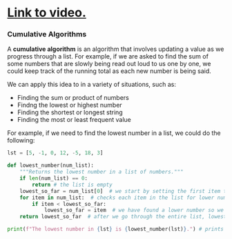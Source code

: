 # [Link to video.](https://www.youtube.com/watch?v=L_EZF4eDNAY&list=PLVD25niNi0BkfIw2Tz5_FeJeFJhbh43AL)

### Cumulative Algorithms

A **cumulative algorithm** is an algorithm that involves updating a value as we progress through a list. For example, if we are asked to find the sum of some numbers that are slowly being read out loud to us one by one, we could keep track of the running total as each new number is being said.

We can apply this idea to in a variety of situations, such as:
* Finding the sum or product of numbers
* Findng the lowest or highest number
* Finding the shortest or longest string
* Finding the most or least frequent value

For example, if we need to find the lowest number in a list, we could do the following:

```python
lst = [5, -1, 0, 12, -5, 18, 3]

def lowest_number(num_list):
    """Returns the lowest number in a list of numbers."""
    if len(num_list) == 0:
        return # the list is empty
    lowest_so_far = num_list[0]  # we start by setting the first item to be the lowest
    for item in num_list:  # checks each item in the list for lower numbers
        if item < lowest_so_far:
            lowest_so_far = item  # we have found a lower number so we update lowest_so_far
    return lowest_so_far  # after we go through the entire list, lowest_so_far will be the lowest number

print(f"The lowest number in {lst} is {lowest_number(lst)}.") # prints -5
```
